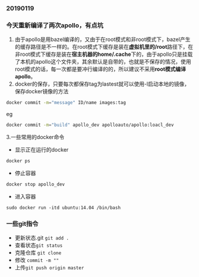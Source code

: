 ### 20190119
### 今天重新编译了两次apollo，有点坑
 1. 由于apollo是用bazel编译的，又由于在root模式和非root模式下，bazel产生的缓存路径是不一样的。在root模式下缓存是装在**虚拟机里的/root**路径下，在非root模式下缓存是装在**宿主机器的home/.cache**下的，由于apollo只是挂载了本机的apollo这个文件夹，其余默认是自带的，也就是不保存的情况，使用root模式的话，每一次都是要冲行编译的的，所以建议不采用**root模式编译apollo**。
2. docker的保存，只要每次都保存tag为lastest就可以使用-l启动本地的镜像，保存docker镜像的方法
```bash
docker commit -m="message" ID/name images:tag
```
eg
```bash
docker commit -m="build" apollo_dev apolloauto/apollo:loacl_dev 
```
3.一些常用的docker命令
* 显示正在运行的docker
```bash
docker ps
```
* 停止容器
```bash
docker stop apollo_dev
```
* 进入容器
```
sudo docker run -itd ubuntu:14.04 /bin/bash  
```
### 一些git指令
* 更新状态.git `git add .`
* 查看状态`git status`
* 克隆仓库 `git clone`
* 修改 `commit -m ""`
* 上传`git push origin master`